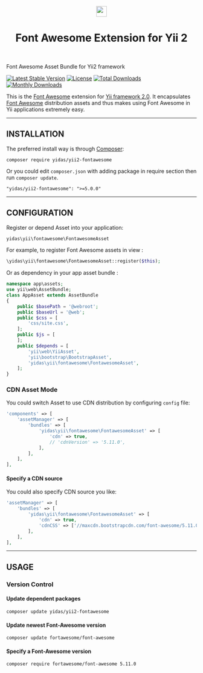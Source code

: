 <p align="center">
    <a href="http://fontawesome.io/" target="_blank">
        <img src="https://upload.wikimedia.org/wikipedia/commons/thumb/8/89/Font_Awesome_5_logo_black.svg/220px-Font_Awesome_5_logo_black.svg.png" height="28">
    </a>
<!--     <a href="https://github.com/yiisoft" target="_blank">
        <img src="https://avatars0.githubusercontent.com/u/993323" height="100px">
    </a> -->
    <h1 align="center">Font Awesome Extension for Yii 2 </h1>
    <br>
</p>

Font Awesome Asset Bundle for Yii2 framework

[![Latest Stable Version](https://poser.pugx.org/yidas/yii2-fontawesome/v/stable?format=flat-square)](https://packagist.org/packages/yidas/yii2-fontawesome)
[![License](https://poser.pugx.org/yidas/yii2-fontawesome/license?format=flat-square)](https://packagist.org/packages/yidas/yii2-fontawesome)
[![Total Downloads](https://poser.pugx.org/yidas/yii2-fontawesome/downloads?format=flat-square)](https://packagist.org/packages/yidas/yii2-fontawesome)
[![Monthly Downloads](https://poser.pugx.org/yidas/yii2-fontawesome/d/monthly?format=flat-square)](https://packagist.org/packages/yidas/yii2-fontawesome)

This is the [Font Awesome](http://fontawesome.io/) extension for [Yii framework 2.0](http://www.yiiframework.com/). It encapsulates [Font Awesome](https://github.com/FortAwesome/Font-Awesome) distribution assets and thus makes using Font Awesome in Yii applications extremely easy.

---


INSTALLATION
------------

The preferred install way is through [Composer](http://getcomposer.org/download/):

```
composer require yidas/yii2-fontawesome
```

Or you could edit `composer.json` with adding package in require section then run `composer update`.

```
"yidas/yii2-fontawesome": ">=5.0.0"
```

---

CONFIGURATION
-------------

Register or depend Asset into your application:

```php
yidas\yii\fontawesome\FontawesomeAsset
```
    
For example, to register Font Awesome assets in view :

```php
\yidas\yii\fontawesome\FontawesomeAsset::register($this);
```
    
Or as dependency in your app asset bundle :    

```php
namespace app\assets;
use yii\web\AssetBundle;
class AppAsset extends AssetBundle
{
    public $basePath = '@webroot';
    public $baseUrl = '@web';
    public $css = [
        'css/site.css',
    ];
    public $js = [
    ];
    public $depends = [
        'yii\web\YiiAsset',
        'yii\bootstrap\BootstrapAsset',
        'yidas\yii\fontawesome\FontawesomeAsset',
    ];
}
```


### CDN Asset Mode

You could switch Asset to use CDN distribution by configuring `config` file:

```php
'components' => [
    'assetManager' => [
        'bundles' => [
            'yidas\yii\fontawesome\FontawesomeAsset' => [
                'cdn' => true,
                // 'cdnVersion' => '5.11.0',
            ],
        ],
    ],
],
```

#### Specify a CDN source

You could also specify CDN source you like:

```php
'assetManager' => [
    'bundles' => [
        'yidas\yii\fontawesome\FontawesomeAsset' => [
            'cdn' => true,
            'cdnCSS' => ['//maxcdn.bootstrapcdn.com/font-awesome/5.11.0/css/font-awesome.min.css'],
        ],
    ],
],
```


---

USAGE
-----

### Version Control

#### Update dependent packages

    composer update yidas/yii2-fontawesome

#### Update newest Font-Awesome version

    composer update fortawesome/font-awesome

#### Specify a Font-Awesome version

    composer require fortawesome/font-awesome 5.11.0
    
    
    
